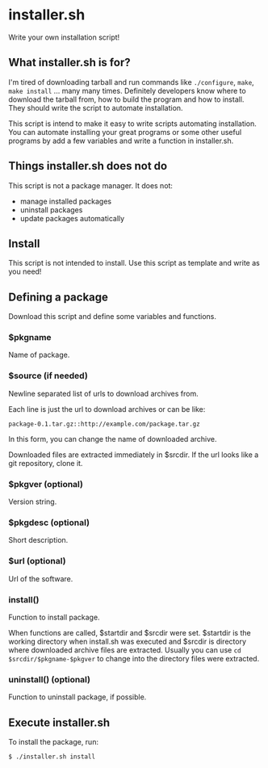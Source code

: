 installer.sh
============

Write your own installation script!


What installer.sh is for?
-------------------------

I'm tired of downloading tarball and run commands like `./configure`, `make`,
`make install` ... many many times. Definitely developers know where to download
the tarball from, how to build the program and how to install. They should write
the script to automate installation.

This script is intend to make it easy to write scripts automating installation.
You can automate installing your great programs or some other useful programs by
add a few variables and write a function in installer.sh.


Things installer.sh does not do
-------------------------------

This script is not a package manager. It does not:

* manage installed packages
* uninstall packages
* update packages automatically


Install
-------

This script is not intended to install. Use this script as template and write
as you need!


Defining a package
------------------

Download this script and define some variables and functions.

### $pkgname

Name of package.

### $source (if needed)

Newline separated list of urls to download archives from.

Each line is just the url to download archives or can be like:

    package-0.1.tar.gz::http://example.com/package.tar.gz

In this form, you can change the name of downloaded archive.

Downloaded files are extracted immediately in $srcdir. If the url looks like a
git repository, clone it.

### $pkgver (optional)

Version string.

### $pkgdesc (optional)

Short description.

### $url (optional)

Url of the software.

### install()

Function to install package.

When functions are called, $startdir and $srcdir were set. $startdir is the
working directory when install.sh was executed and $srcdir is directory where
downloaded archive files are extracted. Usually you can use
`cd $srcdir/$pkgname-$pkgver` to change into the directory files were extracted.

### uninstall() (optional)

Function to uninstall package, if possible.

## Execute installer.sh

To install the package, run:

    $ ./installer.sh install

